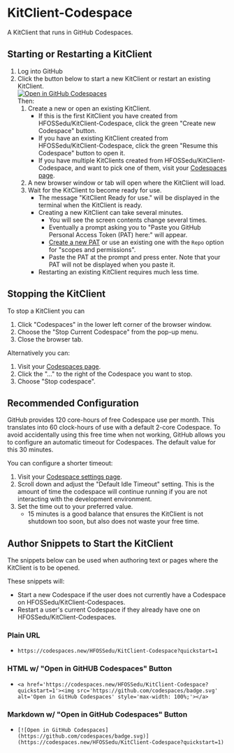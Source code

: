 # KitClient-Codespace

A KitClient that runs in GitHub Codespaces.

## Starting or Restarting a KitClient

1. Log into GitHub
2. Click the button below to start a new KitClient or restart an existing KitClient.
   <br><a href='https://codespaces.new/HFOSSedu/KitClient-Codespace?quickstart=1'><img src='https://github.com/codespaces/badge.svg' alt='Open in GitHub Codespaces' style='max-width: 100%;'></a>
   <br>Then:
   1. Create a new or open an existing KitClient.
      - If this is the first KitClient you have created from HFOSSedu/KitClient-Codespace, click the green "Create new Codespace" button.
      - If you have an existing KitClient created from HFOSSedu/KitClient-Codespace, click the green "Resume this Codespace" button to open it.
      - If you have multiple KitClients created from HFOSSedu/KitClient-Codespace, and want to pick one of them, visit your [Codespaces page](https://github.com/codespaces).
   2. A new browser window or tab will open where the KitClient will load.
   3. Wait for the KitClient to become ready for use.
      - The message "KitClient Ready for use." will be displayed in the terminal when the KitClient is ready.
      - Creating a new KitClient can take several minutes. 
        - You will see the screen contents change several times.
        - Eventually a prompt asking you to "Paste you GitHub Personal Access Token (PAT) here:" will appear.
        - [Create a new PAT](https://docs.github.com/en/authentication/keeping-your-account-and-data-secure/creating-a-personal-access-token#creating-a-personal-access-token-classic) or use an existing one with the `Repo` option for "scopes and permissions".
        - Paste the PAT at the prompt and press enter.  Note that your PAT will not be displayed when you paste it.
      - Restarting an existing KitClient requires much less time.

## Stopping the KitClient

To stop a KitClient you can 
1. Click "Codespaces" in the lower left corner of the browser window.
2. Choose the "Stop Current Codespace" from the pop-up menu.
3. Close the browser tab.

Alternatively you can:
1. Visit your [Codespaces page](https://github.com/codespaces).
2. Click the "..." to the right of the Codespace you want to stop.
3. Choose "Stop codespace".

## Recommended Configuration

GitHub provides 120 core-hours of free Codespace use per month. This translates into 60 clock-hours of use with a default 2-core Codespace. To avoid accidentally using this free time when not working, GitHub allows you to configure an automatic timeout for Codespaces.  The default value for this 30 minutes.

You can configure a shorter timeout:
1. Visit your [Codespace settings page](https://github.com/settings/codespaces). 
2. Scroll down and adjust the "Default Idle Timeout" setting. This is the amount of time the codespace will continue running if you are not interacting with the development environment.
3. Set the time out to your preferred value.  
   - 15 minutes is a good balance that ensures the KitClient is not shutdown too soon, but also does not waste your free time.

## Author Snippets to Start the KitClient

The snippets below can be used when authoring text or pages where the KitClient is to be opened. 

These snippets will:
- Start a new Codespace if the user does not currently have a Codespace on HFOSSedu/KitClient-Codespaces.
- Restart a user's current Codespace if they already have one on HFOSSedu/KitClient-Codespaces.

### Plain URL

- `https://codespaces.new/HFOSSedu/KitClient-Codespace?quickstart=1`

### HTML w/ "Open in GitHUB Codespaces" Button

- `<a href='https://codespaces.new/HFOSSedu/KitClient-Codespace?quickstart=1'><img src='https://github.com/codespaces/badge.svg' alt='Open in GitHub Codespaces' style='max-width: 100%;'></a>
`
### Markdown w/ "Open in GitHub Codespaces" Button

- `[![Open in GitHub Codespaces](https://github.com/codespaces/badge.svg)](https://codespaces.new/HFOSSedu/KitClient-Codespace?quickstart=1)`